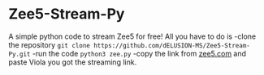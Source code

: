 # Zee5-Stream-Py
A simple python code to stream Zee5 for free!
All you have to do is 
-clone the repository `git clone https://github.com/dELUSION-MS/Zee5-Stream-Py.git`
-run the code `python3 zee.py`
-copy the link from [zee5.com](zee5.com) and paste
Viola you got the streaming link.
